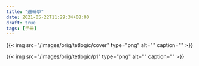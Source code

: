 ```yaml
---
title: "邏輯學"
date: 2021-05-22T11:29:34+08:00
draft: true
tags: [手冊]
---
```


{{< img src="/images/orig/tetlogic/cover" type="png" alt="" caption="" >}}
  
{{< img src="/images/orig/tetlogic/p1" type="png" alt="" caption="" >}}